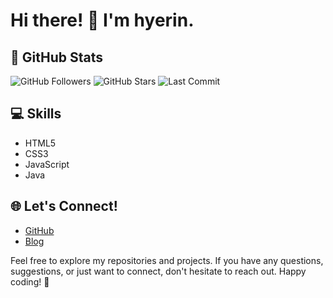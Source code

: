 # Hi there! 👋 I'm hyerin.


## 🚀 GitHub Stats

![GitHub Followers](https://img.shields.io/github/followers/nahyerin?style=social&label=Followers)
![GitHub Stars](https://img.shields.io/github/stars/nahyerin?style=social&label=Stars)
![Last Commit](https://img.shields.io/github/last-commit/nahyerin/nahyerin?style=flat&label=Last%20Commit)

## 💻 Skills

- HTML5
- CSS3
- JavaScript
- Java

## 🌐 Let's Connect!

- [GitHub](https://github.com/nahyerin)
- [Blog](https://your-blog-url) 


Feel free to explore my repositories and projects. If you have any questions, suggestions, or just want to connect, don't hesitate to reach out. Happy coding! 🚀
